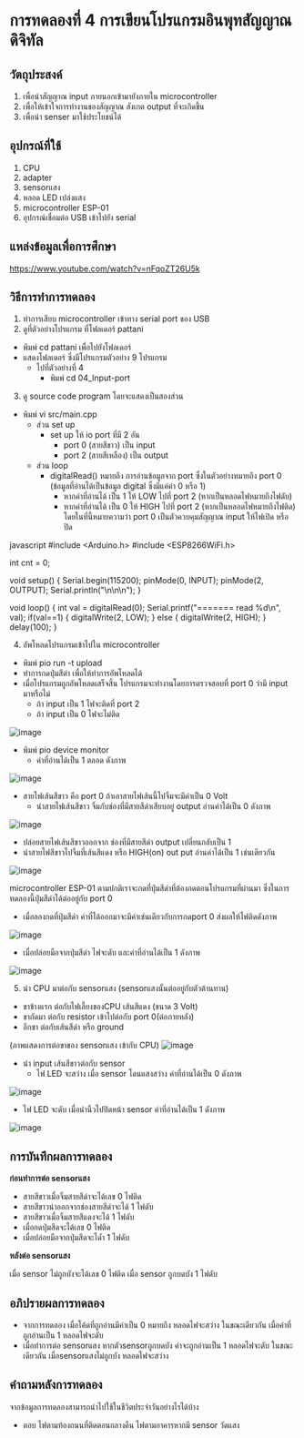 # การทดลองที่ 4 การเขียนโปรแกรมอินพุทสัญญาณดิจิทัล

## วัตถุประสงค์ 
1. เพื่อนำสัญญาณ input ภายนอกเข้ามายังภายใน microcontroller
2. เพื่อให้เข้าใจการทำงานของสัญญาณ สังเกต output ที่จะเกิดขึ้น 
3. เพื่อนำ senser มาใช้ประโยชน์ได้

## อุปกรณ์ที่ใช้ 
1. CPU
2. adapter
3. sensorแสง
4. หลอด LED เปล่งแสง
5. microcontroller ESP-01
6. อุปกรณ์เชื่อมต่อ USB เข้าไปยัง serial

## แหล่งข้อมูลเพื่อการศึกษา
https://www.youtube.com/watch?v=nFqoZT26U5k

## วิธีการทำการทดลอง 
1. ทำการเสียบ microcontroller เข้าทาง serial port ของ USB 
2. ดูที่ตัวอย่างโปรแกรม ที่โฟลเดอร์ pattani
- พิมพ์ cd pattani เพื่อไปยังโฟลเดอร์
- แสดงโฟลเดอร์ ซึ่งมีโปรแกรมตัวอย่าง 9 โปรแกรม
  - ไปที่ตัวอย่างที่ 4
    - พิมพ์ cd 04_Input-port
3. ดู source code program โดยจะแสดงเป็นสองส่วน
- พิมพ์ vi src/main.cpp
  - ส่วน set up
    - set up ให้ io port ที่มี 2 อัน
      - port 0 (สายสีขาว) เป็น input
      - port 2 (สายสีเหลือง) เป็น output
  - ส่วน loop
    - digitalRead() หมายถึง การอ่านข้อมูลจาก port ซึ่งในตัวอย่างหมายถึง port 0 (ข้อมูลที่อ่านได้เป็นข้อมูล digital ซึ่งมีแค่ค่า 0 หรือ 1)
      - หากค่าที่อ่านได้ เป็น 1 ให้ LOW ไปที่ port 2 (หากเป็นหลอดไฟหมายถึงไฟดับ)
      - หากค่าที่อ่านได้ เป็น 0 ให้ HIGH ไปที่ port 2 (หากเป็นหลอดไฟหมายถึงไฟติด)
    โดยในที่นี้หมายความว่า port 0 เป็นตัวควบคุมสัญญาณ input ให้ไฟเปิด หรือ ปิด
    
javascript
#include <Arduino.h>
#include <ESP8266WiFi.h>

int cnt = 0;

void setup()
{
 Serial.begin(115200);
 pinMode(0, INPUT);
 pinMode(2, OUTPUT);
 Serial.println("\n\n\n");
}

void loop()
{
 int val = digitalRead(0);
 Serial.printf("======= read %d\n", val);
 if(val==1) {
  digitalWrite(2, LOW);
 } else {
  digitalWrite(2, HIGH);
 }
 delay(100);
}

4. อัพโหลดโปรแกรมเข้าไปใน microcontroller
 - พิมพ์ pio run -t upload
 - ทำการกดปุ่มสีดำ เพื่อให้ทำการอัพโหลดได้
 - เมื่อโปรแกรมถูกอัพโหลดเสร็จสิ้น โปรแกรมจะทำงานโดยการตรวจสอบที่ port 0 ว่ามี input มาหรือไม่
    - ถ้า input เป็น 1 ไฟจะติดที่ port 2
    - ถ้า input เป็น 0 ไฟจะไม่ติด
     
![image](https://user-images.githubusercontent.com/80879966/112139035-d8345c00-8c04-11eb-8b8b-cbdebca7f3c4.jpg)

  - พิมพ์ pio device monitor
    - ค่าที่อ่านได้เป็น 1 ตลอด ดังภาพ

![image](https://user-images.githubusercontent.com/80879966/112141149-86410580-8c07-11eb-8024-c3718b21e5cb.jpg)

- สายไฟเส้นสีขาว คือ port 0 ถ้าเอาสายไฟเส้นนี้ไปจิ้มจะมีค่าเป็น 0 Volt
  - นำสายไฟเส้นสีขาว จิ้มกับช่องที่มีสายสีดำเสียบอยู่ output อ่านค่าได้เป็น 0 ดังภาพ
  
![image](https://user-images.githubusercontent.com/80879966/112145978-9bb92e00-8c0d-11eb-9cfd-d1d932cd2504.jpg)
  
  - ปล่อยสายไฟเส้นสีขาวออกจาก ช่องที่มีสายสีดำ output เปลี่ยนกลับเป็น 1
  - นำสายไฟสีขาวไปจิ้มที่เส้นสีแดง หรือ HIGH(on) out put อ่านค่าได้เป็น 1 เช่นเดียวกัน

![image](https://user-images.githubusercontent.com/80879966/112145984-9d82f180-8c0d-11eb-9977-d7e8e5682249.jpg)
  
  microcontroller ESP-01 ตามปกติเราจะกดที่ปุ่มสีดำที่ต้องกดตอนโปรแกรมที่ผ่านมา ซึ่งในการทดลองนี้ปุ่มสีดำได้ต่ออยู่กับ port 0 
  - เมื่อลองกดที่ปุ่มสีดำ ค่าที่ได้ออกมาจะมีค่าเช่นเดียวกับการกดport 0 ส่งผลให้ไฟติดดังภาพ

![image](https://user-images.githubusercontent.com/80879966/112144832-3add2600-8c0c-11eb-86ea-446ec0fa337f.jpg)

  - เมื่อปล่อยมือจากปุ่มสีดำ ไฟจะดับ และค่าที่อ่านได้เป็น 1 ดังภาพ

![image](https://user-images.githubusercontent.com/80879966/112144869-3dd81680-8c0c-11eb-908e-643573ce9f53.jpg)

5. นำ CPU มาต่อกับ sensorแสง (sensorแสงนั้นต่ออยู่กับตัวต้านทาน)
- ขาข้างแรก ต่อกับไฟเลี้ยงของCPU เส้นสีแดง (ขนาด 3 Volt)
- ขาถัดมา ต่อกับ resistor เข้าไปต่อกับ port 0(ต่อภายหลัง)
- อีกขา ต่อกับเส้นสีดำ หรือ ground

(ภาพแสดงการต่อขาของ sensorแสง เข้ากับ CPU)
![image](https://user-images.githubusercontent.com/80879966/112153543-f2c30100-8c15-11eb-815a-4ae3df03f124.jpg)

- นำ input เส้นสีขาวต่อกับ sensor 
  - ไฟ LED จะสว่าง เมื่อ sensor โดนแสงสว่าง ค่าที่อ่านได้เป็น 0 ดังภาพ

![image](https://user-images.githubusercontent.com/80879966/112155932-5f3eff80-8c18-11eb-8005-e237aa2f2665.jpg)

  - ไฟ LED จะดับ เมื่อนำนิ้วไปปิดหน้า sensor ค่าที่อ่านได้เป็น 1 ดังภาพ

![image](https://user-images.githubusercontent.com/80879966/112155944-6108c300-8c18-11eb-81e2-777c84f642a9.jpg)

## การบันทึกผลการทดลอง 

**ก่อนทำการต่อ sensorแสง**

-   สายสีขาวเมื่อจิ้มสายสีดำจะได้เลข  0  ไฟติด
-   สายสีขาวนำออกจากช่องสายสีดำจะได้  1  ไฟดับ
-   สายสีขาวเมื่อจิ้มสายสีแดงจะได้ 1  ไฟดับ
-   เมื่อกดปุ่มสีดจะได้เลข  0  ไฟติด
-   เมื่อปล่อยมือจากปุ่มสีดจะได้ำ  1  ไฟดับ

**หลังต่อ sensorแสง**
 
เมื่อ sensor ไม่ถูกบังจะได้เลข  0  ไฟติด
เมื่อ sensor ถูกบดบัง  1  ไฟดับ

## อภิปรายผลการทดลอง 
- จากการทดลอง เมื่อโค้ดที่ถูกอ่านมีค่าเป็น 0 หมายถึง หลอดไฟจะสว่าง ในขณะเดียวกัน เมื่อค่าที่ถูกอ่านเป็น 1 หลอดไฟจะดับ 
- เมื่อทำการต่อ sensorแสง หากตัวsensorถูกบดบัง ค่าจะถูกอ่านเป็น 1 หลอดไฟจะดับ ในขณะเดียวกัน เมื่อsensorแสงไม่ถูกบัง หลอดไฟจะสว่าง

## คำถามหลังการทดลอง 
จากข้อมูลการทดลองสามารถนำไปใช้ในชีวิตประจำวันอย่างไรได้บ้าง
-   ตอบ ไฟตามท้องถนนที่ติดตอนกลางคืน ไฟตามอาคารหากมี sensor วัดแสง
